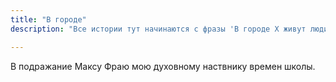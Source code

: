 ```yaml
---
title: "В городе"
description: "Все истории тут начинаются с фразы 'В городе Х живут люди, которые' и так далее."

---
```

В подражание Максу Фраю мою духовному наствнику времен школы.